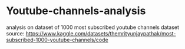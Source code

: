 # Youtube-channels-analysis
analysis on dataset of 1000 most subscribed youtube channels
dataset source: https://www.kaggle.com/datasets/themrityunjaypathak/most-subscribed-1000-youtube-channels/code
